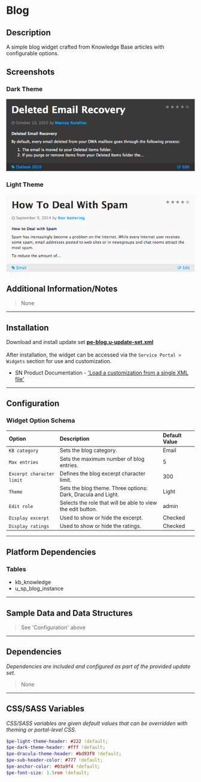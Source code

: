 # Blog

## Description

A simple blog widget crafted from Knowledge Base articles with configurable options.

## Screenshots

### Dark Theme
![](../images/pe-blog-dark-theme.png)

### Light Theme
![](../images/pe-blog-light-theme.png)

## Additional Information/Notes
> None

---

## Installation

Download and install update set **[pe-blog.u-update-set.xml](https://github.com/platform-experience/serviceportal-widget-library/blob/master/pe-blog/pe-blog.u-update-set.xml)** <br/><br/>
After installation, the widget can be accessed via the `Service Portal > Widgets` section for use and customization.<br/>
* SN Product Documentation - ['Load a customization from a single XML file'](https://docs.servicenow.com/bundle/jakarta-application-development/page/build/system-update-sets/task/t_SaveAnUpdateSetAsAnXMLFile.html)

---

## Configuration

### Widget Option Schema

| Option | Description | Default Value |
| :--- | :--- | :--- |
| `KB category`  | Sets the blog category. | Email |
| `Max entries`  | Sets the maximum number of blog entries. | 5
| `Excerpt character limit` | Defines the blog excerpt character limit. | 300
| `Theme` | Sets the blog theme. Three options: Dark, Dracula and Light. | Light
| `Edit role` | Selects the role that will be able to view the edit button. | admin
| `Display excerpt` | Used to show or hide the excerpt. | Checked
| `Display ratings` | Used to show or hide the ratings. | Checked

---

## Platform Dependencies

### Tables
* kb_knowledge
* u_sp_blog_instance

---

## Sample Data and Data Structures

> See 'Configuration' above

---

## Dependencies

<i>Dependencies are included and configured as part of the provided update set.</i>
> None

---

## CSS/SASS Variables

_CSS/SASS variables are given default values that can be overridden with theming or portal-level CSS._

```scss
$pe-light-theme-header: #222 !default;
$pe-dark-theme-header: #fff !default;
$pe-dracula-theme-header: #bd93f9 !default;
$pe-sub-header-color: #777 !default;
$pe-anchor-color: #03a9f4 !default;
$pe-font-size: 1.5rem !default;
```